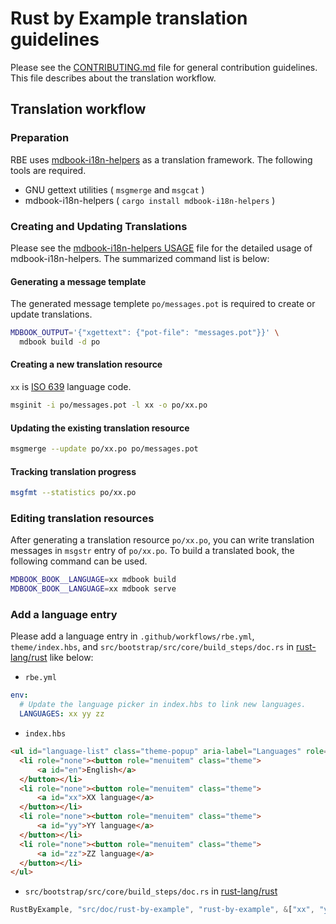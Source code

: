 # Rust by Example translation guidelines

Please see the [CONTRIBUTING.md] file for general contribution guidelines.
This file describes about the translation workflow.

[CONTRIBUTING.md]: https://github.com/rust-lang/rust-by-example/blob/master/CONTRIBUTING.md

## Translation workflow

### Preparation

RBE uses [mdbook-i18n-helpers](https://github.com/google/mdbook-i18n-helpers) as a translation framework.
The following tools are required.

* GNU gettext utilities ( `msgmerge` and `msgcat` )
* mdbook-i18n-helpers ( `cargo install mdbook-i18n-helpers` )

### Creating and Updating Translations

Please see the [mdbook-i18n-helpers USAGE](https://github.com/google/mdbook-i18n-helpers/blob/main/i18n-helpers/USAGE.md) file for the detailed usage of mdbook-i18n-helpers.
The summarized command list is below:

#### Generating a message template

The generated message templete `po/messages.pot` is required to create or update translations.

```bash
MDBOOK_OUTPUT='{"xgettext": {"pot-file": "messages.pot"}}' \
  mdbook build -d po
```

#### Creating a new translation resource

`xx` is [ISO 639](https://en.wikipedia.org/wiki/List_of_ISO_639-1_codes) language code.

```bash
msginit -i po/messages.pot -l xx -o po/xx.po
```

#### Updating the existing translation resource

```bash
msgmerge --update po/xx.po po/messages.pot
```

#### Tracking translation progress

```bash
msgfmt --statistics po/xx.po
```

### Editing translation resources

After generating a translation resource `po/xx.po`, you can write translation messages in `msgstr` entry of `po/xx.po`.
To build a translated book, the following command can be used.

```bash
MDBOOK_BOOK__LANGUAGE=xx mdbook build
MDBOOK_BOOK__LANGUAGE=xx mdbook serve
```

### Add a language entry

Please add a language entry in `.github/workflows/rbe.yml`, `theme/index.hbs`, and `src/bootstrap/src/core/build_steps/doc.rs` in [rust-lang/rust](https://github.com/rust-lang/rust) like below:

* `rbe.yml`

```yml
env:
  # Update the language picker in index.hbs to link new languages.
  LANGUAGES: xx yy zz
```

* `index.hbs`

```html
<ul id="language-list" class="theme-popup" aria-label="Languages" role="menu">
  <li role="none"><button role="menuitem" class="theme">
      <a id="en">English</a>
  </button></li>
  <li role="none"><button role="menuitem" class="theme">
      <a id="xx">XX language</a>
  </button></li>
  <li role="none"><button role="menuitem" class="theme">
      <a id="yy">YY language</a>
  </button></li>
  <li role="none"><button role="menuitem" class="theme">
      <a id="zz">ZZ language</a>
  </button></li>
</ul>
```

* `src/bootstrap/src/core/build_steps/doc.rs` in [rust-lang/rust](https://github.com/rust-lang/rust)

```rust
RustByExample, "src/doc/rust-by-example", "rust-by-example", &["xx", "yy", "zz"], submodule;
```
